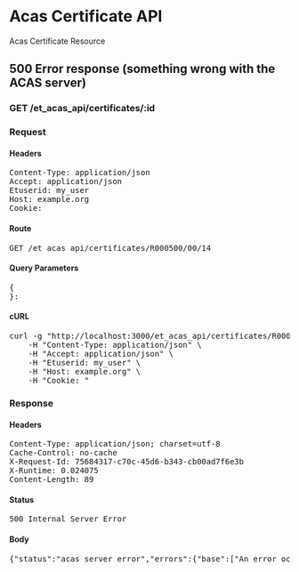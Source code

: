 # Acas Certificate API

Acas Certificate Resource

## 500 Error response (something wrong with the ACAS server)

### GET /et_acas_api/certificates/:id
### Request

#### Headers

<pre>Content-Type: application/json
Accept: application/json
Etuserid: my_user
Host: example.org
Cookie: </pre>

#### Route

<pre>GET /et_acas_api/certificates/R000500/00/14</pre>

#### Query Parameters

<pre>{
}: </pre>

#### cURL

<pre class="request">curl -g &quot;http://localhost:3000/et_acas_api/certificates/R000500/00/14&quot; -X GET \
	-H &quot;Content-Type: application/json&quot; \
	-H &quot;Accept: application/json&quot; \
	-H &quot;Etuserid: my_user&quot; \
	-H &quot;Host: example.org&quot; \
	-H &quot;Cookie: &quot;</pre>

### Response

#### Headers

<pre>Content-Type: application/json; charset=utf-8
Cache-Control: no-cache
X-Request-Id: 75684317-c70c-45d6-b343-cb00ad7f6e3b
X-Runtime: 0.024075
Content-Length: 89</pre>

#### Status

<pre>500 Internal Server Error</pre>

#### Body

<pre>{"status":"acas_server_error","errors":{"base":["An error occured in the ACAS service"]}}</pre>
